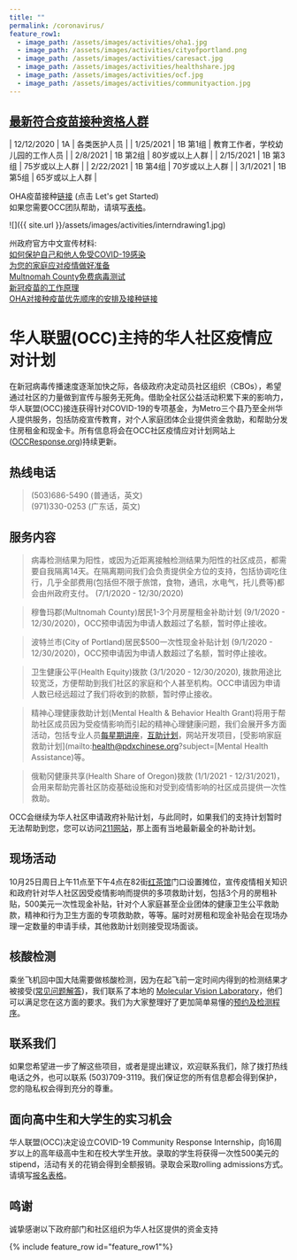 ```yaml
---
title: ""
permalink: /coronavirus/
feature_row1:
  - image_path: /assets/images/activities/oha1.jpg
  - image_path: /assets/images/activities/cityofportland.png
  - image_path: /assets/images/activities/caresact.jpg
  - image_path: /assets/images/activities/healthshare.jpg
  - image_path: /assets/images/activities/ocf.jpg
  - image_path: /assets/images/activities/communityaction.jpg
---
```

## [最新符合疫苗接种资格人群](https://covidvaccine.oregon.gov/)

| 12/12/2020 | 1A | 各类医护人员 |
| 1/25/2021 | 1B 第1组 | 教育工作者，学校幼儿园的工作人员 |
| 2/8/2021 | 1B 第2组 | 80岁或以上人群 |
| 2/15/2021 | 1B 第3组 | 75岁或以上人群 |
| 2/22/2021 | 1B 第4组 | 70岁或以上人群 |
| 3/1/2021 | 1B 第5组 | 65岁或以上人群 |

OHA疫苗接种[链接](https://covidvaccine.oregon.gov/) (点击 Let's get Started)  
如果您需要OCC团队帮助，请填写[表格](https://docs.google.com/forms/d/e/1FAIpQLSeh1GA2vDd_X68ugZkP3JCuc7WlYso7IONE3tmB4vMc7Wabhg/viewform?usp=sf_link)。  

![]({{ site.url }}/assets/images/activities/interndrawing1.jpg)

州政府官方中文宣传材料:  
[如何保护自己和他人免受COVID-19感染](https://sharedsystems.dhsoha.state.or.us/DHSForms/Served//LN2681.pdf)  
[为您的家庭应对疫情做好准备](https://sharedsystems.dhsoha.state.or.us/DHSForms/Served/ln3225.pdf)  
[Multnomah County免费病毒测试](https://multco.us/file/93346/download)  
[新冠疫苗的工作原理](https://multco.us/file/94743/download)  
[OHA对接种疫苗优先顺序的安排及接种链接](https://covidvaccine.oregon.gov/)  

# 华人联盟(OCC)主持的华人社区疫情应对计划

在新冠病毒传播速度逐渐加快之际，各级政府决定动员社区组织（CBOs），希望通过社区的力量做到宣传与服务无死角。借助全社区公益活动积累下来的影响力，华人联盟(OCC)接连获得针对COVID-19的专项基金，为Metro三个县乃至全州华人提供服务，包括防疫宣传教育，对个人家庭团体企业提供资金救助，和帮助分发住房租金和现金卡。所有信息将会在OCC社区疫情应对计划网站上 ([OCCResponse.org](http://occresponse.org/))持续更新。

## 热线电话

> (503)686-5490 (普通话，英文)  
> (971)330-0253 (广东话，英文)  

## 服务内容

> 病毒检测结果为阳性，或因为近距离接触检测结果为阳性的社区成员，都需要自我隔离14天。在隔离期间我们会负责提供全方位的支持，包括协调吃住行，几乎全部费用(包括但不限于旅馆，食物，通讯，水电气，托儿费等)都会由州政府支付。 (7/1/2020 - 12/30/2020)

> 穆鲁玛郡(Multnomah County)居民1-3个月房屋租金补助计划 (9/1/2020 - 12/30/2020)，OCC预申请因为申请人数超过了名额，暂时停止接收。

> 波特兰市(City of Portland)居民$500一次性现金补贴计划 (9/1/2020 - 12/30/2020)，OCC预申请因为申请人数超过了名额，暂时停止接收。

> 卫生健康公平(Health Equity)拨款 (3/1/2020 - 12/30/2020), 拨款用途比较宽泛，方便帮助到我们社区的家庭和个人甚至机构。OCC申请因为申请人数已经远超过了我们将收到的款额，暂时停止接收。

> 精神心理健康救助计划(Mental Health & Behavior Health Grant)将用于帮助社区成员因为受疫情影响而引起的精神心理健康问题，我们会展开多方面活动，包括专业人员[每星期讲座](http://pdxchinese.org/weeklytalk/)，[互助计划](http://pdxchinese.org/mentalhealth/)，网站开发项目，[受影响家庭救助计划](mailto:health@pdxchinese.org?subject=[Mental Health Assistance)等。

> 俄勒冈健康共享(Health Share of Oregon)拨款 (1/1/2021 - 12/31/2021)，会用来帮助完善社区防疫基础设施和对受到疫情影响的社区成员提供一次性救助。

OCC会继续为华人社区申请政府补贴计划，与此同时，如果我们的支持计划暂时无法帮助到您，您可以访问[211网站](https://covid19.211info.org/)，那上面有当地最新最全的补助计划。

## 现场活动

10月25日周日上午11点至下午4点在82街[红茶馆](https://www.google.com/maps/place/HK+Cafe/@45.4904993,-122.5781455,15z/data=!4m2!3m1!1s0x0:0x4c41d7939bfba83a?sa=X&ved=2ahUKEwi6vfflm8XsAhWQt54KHfb7CE0Q_BIwE3oECA8QBQ)门口设置摊位，宣传疫情相关知识和政府针对华人社区因受疫情影响而提供的多项救助计划，包括3个月的房租补贴，500美元一次性现金补贴，针对个人家庭甚至企业团体的健康卫生公平救助款，精神和行为卫生方面的专项救助款，等等。届时对房租和现金补贴会在现场办理一定数量的申请手续，其他救助计划则接受现场面谈。

## 核酸检测

乘坐飞机回中国大陆需要做核酸检测，因为在起飞前一定时间内得到的检测结果才被接受([常见问题解答](https://mp.weixin.qq.com/s/KxMzeGApwlbRlvxA0DLMSA))，我们联系了本地的 [Molecular Vision Laboratory](https://www.molecularvisionlab.com/covid19-testing/)，他们可以满足您在这方面的要求。我们为大家整理好了更加简单易懂的[预约及检测程序](http://pdxchinese.org/assets/pdf/mvisionlab1.pdf)。

## 联系我们

如果您希望进一步了解这些项目，或者是提出建议，欢迎联系我们，除了拨打热线电话之外，也可以联系 (503)709-3119。我们保证您的所有信息都会得到保护，您的隐私权会得到充分的尊重。

## 面向高中生和大学生的实习机会

华人联盟(OCC)决定设立COVID-19 Community Response Internship，向16周岁以上的高年级高中生和在校大学生开放。录取的学生将获得一次性500美元的stipend，活动有关的花销会得到全额报销。录取会采取rolling admissions方式。请填写[报名表格](https://docs.google.com/forms/d/e/1FAIpQLSfkQbyH2lc3voR0aCBaZae0ZcndOnwwR5iFYxThN3jxoJNJ6Q/viewform?usp=sf_link)。

## 鸣谢

诚挚感谢以下政府部门和社区组织为华人社区提供的资金支持

{% include feature_row id="feature_row1"%}
